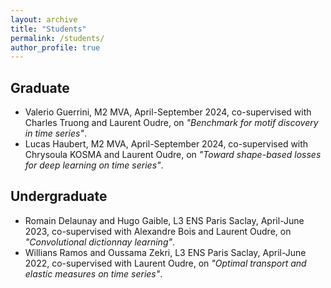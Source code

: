 ```yaml
---
layout: archive
title: "Students"
permalink: /students/
author_profile: true
---
```



## Graduate
- Valerio Guerrini, M2 MVA, April-September 2024, co-supervised with Charles Truong and Laurent Oudre, on *"Benchmark for motif discovery in time series"*. 
- Lucas Haubert, M2 MVA, April-September 2024, co-supervised with Chrysoula KOSMA and Laurent Oudre, on *"Toward shape-based losses for deep learning on time series"*. 


## Undergraduate
- Romain Delaunay and Hugo Gaible, L3 ENS Paris Saclay, April-June 2023, co-supervised with Alexandre Bois and Laurent Oudre, on *"Convolutional dictionnay learning"*. 
- Willians Ramos and Oussama Zekri, L3 ENS Paris Saclay, April-June 2022, co-supervised with Laurent Oudre, on *"Optimal transport and elastic measures on time series"*.  